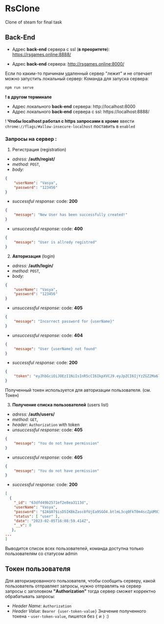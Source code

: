 
# RsClone

Clone of steam for final task

## Back-End

- Адрес **back-end** сервера с ssl (**в преоритете**):
https://rsgames.online:8888/

- Адрес **back-end** сервера:
http://rsgames.online:8000/

Если по каким-то причинам удаленный сервер "лежит" и не отвечает можно запустить локальный сервер:
Команда для запуска сервера:
```bash
npm run serve 
```
**! в другом терминале**
- Адрес локального **back-end** сервера:
http://localhost:8000
- Адрес локального **back-end** сервера с ssl:
https://localhost:8888/

! **Чтобы localhost работал с https запросами в хроме** ввести `chrome://flags/#allow-insecure-localhost` поставить в `enabled`

### Запросы на сервер :

1. Регистрация (registration)
  - *adress:* **/auth/regist/**
  - *method:* `POST`, 
  - *body:*

``` JSON
{
	"userName": "Vasya",
	"password": "123456"
}
```
  - *successful response:* code: **200**
``` JSON
{
	"message": "New User has been successfully created!"
}
```
  - *unsuccessful response:* code: **400**
``` JSON
{
	"message": "User is allredy registred"
}
```

2. **Авторизация** (login)
  - *adress:* **/auth/login/**
  - *method:* `POST`, 
  - *body:*

``` JSON
{
	"userName": "Vasya",
	"password": "123456"
}
```
  - *unsuccessful response:* code: **405**
``` JSON
{
	"message": "Incorrect password for {userName}"
}
```
  - *unsuccessful response:* code: **404**
``` JSON
{ 
	"message": "User {userName} not found"
}
```
  - *successful response:* code: **200**
``` JSON
{
	"token": "eyJhbGciOiJOEzI1NiIsInR5cCI6IkpXVCJ9.eyJpZCI6IjYzZGZ2Ma6lMmRiZjJjZGM0NTQzNzU0NiIsInN0YXR1c2VzIjpbImFkbWluIl0sImlhdCI6MTY3NTYyMTI3MSwiZX2wIjoxNjc1Nzk0MDcxfQ.DV-pTi3ICN65nh3HAoqI-A6HCg62OoufR8Bgw45oq8Y"
}
```
Полученный токен используется для авторизации пользователя. (см. Токен)

3. **Получение списка пользователей** (users list)
  - *adress:* **/auth/users/**
  - *method:* `GET`, 
  - *header:* `Authorization` with token
  - *unsuccessful response:* code: **405**
``` JSON
{
	"message": "You do not have permission"
}
```
  - *unsuccessful response:* code: **405**
``` JSON
{
	"message": "You do not have permission"
}
```
  - *successful response:* code: **200**
``` JSON
[
  {
 	"_id": "63dfd49b2571ef2e8ea3113d",
 	"userName": "Vasya",
 	"password": "$2A$07$isD5IKBkZasc8fUjEa9SGO4.btlmL3cq0FkT0m4scZpUMX3sHEOFu",
 	"status": [ "user" ],
 	"date": "2023-02-05T16:08:59.414Z",
 	"__v": 0
   },
...
]
```
Выводится список всех пользователей, команда доступна только пользователям со статусом admin

## Токен пользователя
Для авторизированного пользователя, чтобы сообщить серверу, какой пользователь отправляет запросы, нужно отправлять на сервер запросы с заголовком __"Authorization"__ тогда сервер сможет корректно обрабатывать запросы:
  - *Header Name:* `Authorization`
  - *Header Value:* `Bearer {user-token-value}` 
Значение полученного токена - `user-token-value`, пишется без `{` и `}`  :)
